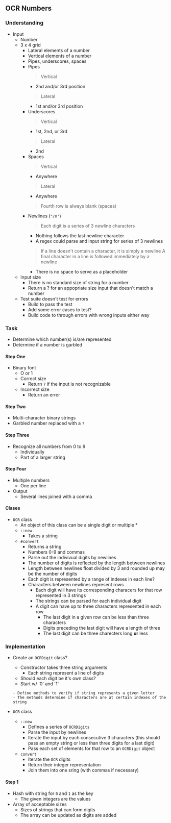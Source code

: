 ## OCR Numbers

### Understanding
- Input
  + Number
  + 3 x 4 grid
    * Lateral elements of a number
    * Vertical elements of a number
    * Pipes, underscores, spaces
    * Pipes
      > Vertical
        - 2nd and/or 3rd position
      > Lateral
        - 1st and/or 3rd position
    * Underscores
      > Vertical
        - 1st, 2nd, or 3rd
      > Lateral
        - 2nd
    * Spaces
      > Vertical
        - Anywhere
      > Lateral
        - Anywhere
      > Fourth row is always blank (spaces)
    * Newlines (`"/n"`)
      > Each digit is a series of 3 newline characters
        + Nothing follows the last newline character
        + A regex could parse and input string for series of 3 newlines
      > If a line doesn't contain a character, it is simply a newline
      > A final character in a line is followed immediately by a newline
        - There is no space to serve as a placeholder
  + Input size
    * There is no standard size of string for a number
    * Return a ? for an appopriate size input that doesn't match a number
  + Test suite doesn't test for errors
    * Build to pass the test
    * Add some error cases to test?
    * Build code to through errors with wrong inputs either way

### Task
- Determine which number(s) is/are represented
- Determine if a number is garbled

#### Step One
- Binary font
  + O or 1
  + Correct size
    * Return `?` if the input is not recognizable
  + Incorrect size
    * Return an error

#### Step Two
- Multi-character binary strings
- Garbled number replaced with a `?`

#### Step Three
- Recognize all numbers from 0 to 9
  + Individually
  + Part of a larger string

#### Step Four
- Multiple numbers
  + One per line
- Output
  + Several lines joined with a comma

#### Clases
- `OCR` class
  + An object of this class can be a single digit or multiple
    * 
  + `::new`
    * Takes a string
  + `#convert`
    * Returns a string
    * Numbers 0-9 and commas
    * Parse out the indivivual digits by newlines
    * The number of digits is reflected by the length between newlines
    * Length between newlines float divided by 3 and rounded up may be the number of digits
    * Each digit is represented by a range of indexes in each line?
    * Characters between newlines represent rows
      - Each digit will have its corresponding characers for that row represented in 3 strings
      - The strings can be parsed for each individual digit
      - A digit can have up to three characters represented in each row
        + The last digit in a given row can be less than three characters
        + Digits preceding the last digit will have a length of three
        + The last digit can be three charecters long **or** less

### Implementation
- Create an `OCRDigit` class?
  + Constructor takes three string arguments
    * Each string represent a line of digits
  <!-- + Define acceptable sizes -->
    * Should each digit be it's own class?
    * Start w/ '0' and '1'
    <!-- * Store the approved sizes in a constant as a collection -->
    <!-- * Each approved size has a set corresponding letters -->
      - Define methods to verify if string represents a given letter
      - The methods determine if characters are at certain indexes of the string

- `OCR` class

  + `::new`
    * Defines a series of `OCRDigits`
    * Parse the input by newlines
    * Iterate the input by each consecutive 3 characters (this should pass an empty string or less than three digits for a last digit)
    * Pass each set of elements for that row to an `OCRDigit` object
  + `convert`
    * Iterate the `OCR` digits
    * Return their integer representation
    * Join them into one sring (with commas if necessary)

#### Step 1
  + Hash with string for `0` and `1` as the key
    + The given integers are the values
  + Array of acceptable sizes
    + Sizes of strings that can form digits
    + The array can be updated as digits are added
